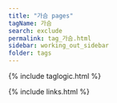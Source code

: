 ```yaml
---
title: "가슴 pages"
tagName: 가슴
search: exclude
permalink: tag_가슴.html
sidebar: working_out_sidebar
folder: tags
---
```

{% include taglogic.html %}

{% include links.html %}
